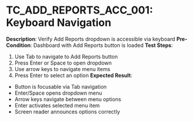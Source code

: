 # TC_ADD_REPORTS_ACC_001: Keyboard Navigation

**Description**: Verify Add Reports dropdown is accessible via keyboard
**Pre-Condition**: Dashboard with Add Reports button is loaded
**Test Steps**:
1. Use Tab to navigate to Add Reports button
2. Press Enter or Space to open dropdown
3. Use arrow keys to navigate menu items
4. Press Enter to select an option
**Expected Result**:
- Button is focusable via Tab navigation
- Enter/Space opens dropdown menu
- Arrow keys navigate between menu options
- Enter activates selected menu item
- Screen reader announces options correctly